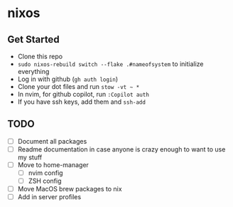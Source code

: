 # nixos

## Get Started

- Clone this repo
- `sudo nixos-rebuild switch --flake .#nameofsystem` to initialize everything
- Log in with github (`gh auth login`)
- Clone your dot files and run `stow -vt ~ *`
- In nvim, for github copilot, run `:Copilot auth`
- If you have ssh keys, add them and `ssh-add`

## TODO

- [ ] Document all packages
- [ ] Readme documentation in case anyone is crazy enough to want to use my stuff
- [ ] Move to home-manager
  - [ ] nvim config
  - [ ] ZSH config
- [ ] Move MacOS brew packages to nix
- [ ] Add in server profiles
